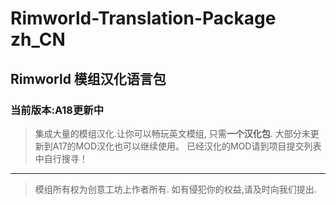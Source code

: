 # Rimworld-Translation-Package zh_CN
## Rimworld 模组汉化语言包
### 当前版本:A18更新中
> 集成大量的模组汉化.让你可以畅玩英文模组, 只需**一个汉化包**.
大部分未更新到A17的MOD汉化也可以继续使用。
已经汉化的MOD请到项目提交列表中自行搜寻！

----------





>模组所有权为创意工坊上作者所有.
如有侵犯你的权益,请及时向我们提出.